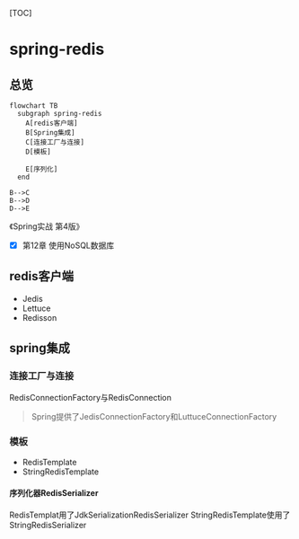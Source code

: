 [TOC]

# spring-redis

## 总览

```mermaid
flowchart TB
  subgraph spring-redis
    A[redis客户端]
    B[Spring集成]
    C[连接工厂与连接]
    D[模板]
    
    E[序列化]
  end

B-->C
B-->D
D-->E
```

《Spring实战 第4版》

- [x] 第12章 使用NoSQL数据库

## redis客户端

- Jedis
- Lettuce
- Redisson

## spring集成

### 连接工厂与连接

RedisConnectionFactory与RedisConnection

> Spring提供了JedisConnectionFactory和LuttuceConnectionFactory

### 模板

- RedisTemplate
- StringRedisTemplate

#### 序列化器RedisSerializer

RedisTemplat用了JdkSerializationRedisSerializer
StringRedisTemplate使用了StringRedisSerializer
